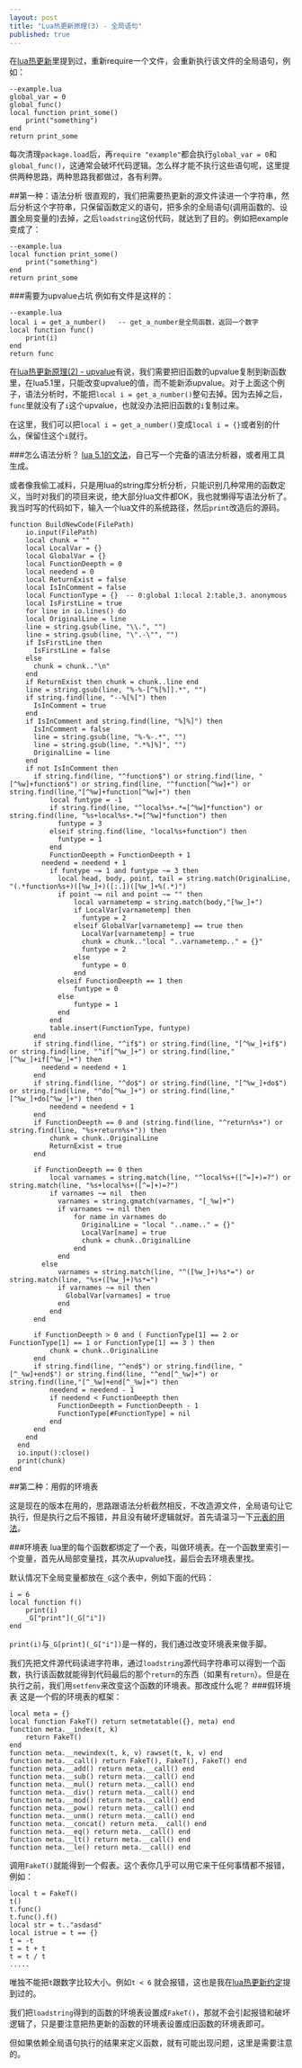 ```yaml
---
layout: post
title: "Lua热更新原理(3) - 全局语句"
published: true
---
```


在[lua热更新](http://asqbtcupid.github.io/hotupdte-implement/)里提到过，重新require一个文件，会重新执行该文件的全局语句，例如：

	--example.lua
	global_var = 0
    global_func()
	local function print_some() 
    	print("something")
	end
	return print_some
   
每次清理`package.load`后，再`require "example"`都会执行`global_var = 0`和`global_func()`，这通常会破坏代码逻辑。怎么样才能不执行这些语句呢，这里提供两种思路，两种思路我都做过，各有利弊。

##第一种：语法分析
很直观的，我们把需要热更新的源文件读进一个字符串，然后分析这个字符串，只保留函数定义的语句，把多余的全局语句(调用函数的、设置全局变量的)去掉，之后`loadstring`这份代码，就达到了目的。例如把example变成了：
	
    --example.lua
    local function print_some()
    	print("something")
    end
    return print_some

###需要为upvalue占坑
例如有文件是这样的：

	--example.lua
	local i = get_a_number()   -- get_a_number是全局函数，返回一个数字
	local function func()
		print(i)
	end
	return func

在[lua热更新原理(2) - upvalue](http://asqbtcupid.github.io/luahotupdate2-upvalue/)有说，我们需要把旧函数的upvalue复制到新函数里，在lua5.1里，只能改变upvalue的值，而不能新添upvalue。对于上面这个例子，语法分析时，不能把`local i = get_a_number()`整句去掉。因为去掉之后，`func`里就没有了`i`这个upvalue，也就没办法把旧函数的`i`复制过来。

在这里，我们可以把`local i = get_a_number()`变成`local i = {}`或者别的什么，保留住这个`i`就行。

###怎么语法分析？
[lua 5.1的文法](http://www.lua.org/manual/5.1/manual.html#8)，自己写一个完备的语法分析器，或者用工具生成。

或者像我偷工减料，只是用lua的string库分析分析，只能识别几种常用的函数定义，当时对我们的项目来说，绝大部分lua文件都OK，我也就懒得写语法分析了。我当时写的代码如下，输入一个lua文件的系统路径，然后`print`改造后的源码。

	function BuildNewCode(FilePath)
		io.input(FilePath)  
		local chunk = ""
		local LocalVar = {}
		local GlobalVar = {}
		local FunctionDeepth = 0
		local needend = 0
		local ReturnExist = false
		local IsInComment = false
		local FunctionType = {}  -- 0:global 1:local 2:table,3. anonymous
		local IsFirstLine = true
		for line in io.lines() do
	    local OriginalLine = line
	    line = string.gsub(line, "\\.", "")
	    line = string.gsub(line, "\".-\"", "")
	    if IsFirstLine then
	      IsFirstLine = false         
	    else 
	      chunk = chunk.."\n"
	    end
	    if ReturnExist then chunk = chunk..line end
	    line = string.gsub(line, "%-%-[^%[%]].*", "")
	    if string.find(line, "--%[%[") then
	      IsInComment = true
	    end
	    if IsInComment and string.find(line, "%]%]") then
	      IsInComment = false
	      line = string.gsub(line, "%-%-.*", "")
	      line = string.gsub(line, ".*%]%]", "")
	      OriginalLine = line
	    end
	    if not IsInComment then 
	      if string.find(line, "^function$") or string.find(line, "[^%w]+function$") or string.find(line, "^function[^%w]+") or string.find(line,"[^%w]+function[^%w]+") then 
	          local funtype = -1
	          if string.find(line, "^local%s+.*=[^%w]*function") or string.find(line, "%s+local%s+.*=[^%w]*function") then 
	            funtype = 3
	          elseif string.find(line, "local%s+function") then 
	            funtype = 1
	          end
	          FunctionDeepth = FunctionDeepth + 1 
	        needend = needend + 1
	          if funtype ~= 1 and funtype ~= 3 then
	            local head, body, point, tail = string.match(OriginalLine, "(.*function%s+)([%w_]+)([:.])([%w_]+%(.*)")
	            if point ~= nil and point ~= "" then
	                local varnametemp = string.match(body,"[%w_]+")
	                if LocalVar[varnametemp] then
	                  funtype = 2
	                elseif GlobalVar[varnametemp] == true then
	                  LocalVar[varnametemp] = true
	                  chunk = chunk.."local "..varnametemp.." = {}"
	                  funtype = 2
	                else
	                  funtype = 0
	                end
	            elseif FunctionDeepth == 1 then
	                funtype = 0
	            else
	                funtype = 1
	            end
	          end
	          table.insert(FunctionType, funtype)
	      end
	      if string.find(line, "^if$") or string.find(line, "[^%w_]+if$") or string.find(line, "^if[^%w_]+") or string.find(line,"[^%w_]+if[^%w_]+") then
	        needend = needend + 1
	      end     
	      if string.find(line, "^do$") or string.find(line, "[^%w_]+do$") or string.find(line, "^do[^%w_]+") or string.find(line,"[^%w_]+do[^%w_]+") then
	          needend = needend + 1
	      end
	      if FunctionDeepth == 0 and (string.find(line, "^return%s+") or string.find(line, "%s+return%s+")) then
	          chunk = chunk..OriginalLine
	          ReturnExist = true
	      end

	      if FunctionDeepth == 0 then
	          local varnames = string.match(line, "^local%s+([^=]+)=?") or string.match(line, "%s+local%s+([^=]+)=?") 
	          if varnames ~= nil  then
	            varnames = string.gmatch(varnames, "[_%w]+")
	            if varnames ~= nil then
	                for name in varnames do
	                  OriginalLine = "local "..name.." = {}"
	                  LocalVar[name] = true
	                  chunk = chunk..OriginalLine
	                end
	            end
	        else
	            varnames = string.match(line, "^([%w_]+)%s*=") or string.match(line, "%s+([%w_]+)%s*=")
	            if varnames ~= nil then
	              GlobalVar[varnames] = true
	            end
	          end
	      end

	      if FunctionDeepth > 0 and ( FunctionType[1] == 2 or FunctionType[1] == 1 or FunctionType[1] == 3 ) then
	          chunk = chunk..OriginalLine
	      end
	      if string.find(line, "^end$") or string.find(line, "[^_%w]+end$") or string.find(line, "^end[^_%w]+") or string.find(line,"[^_%w]+end[^_%w]+") then
	          needend = needend - 1
	          if needend < FunctionDeepth then
	            FunctionDeepth = FunctionDeepth - 1
	            FunctionType[#FunctionType] = nil
	          end
	      end
	    end
	  end
	  io.input():close()
	  print(chunk)
	end

##第二种：用假的环境表

这是现在的版本在用的，思路跟语法分析截然相反，不改造源文件，全局语句让它执行，但是执行之后不报错，并且没有破坏逻辑就好。首先请温习一下[元表的用法](http://www.lua.org/manual/5.1/manual.html#2.8)。

###环境表
lua里的每个函数都绑定了一个表，叫做环境表。在一个函数里索引一个变量，首先从局部变量找，其次从upvalue找，最后会去环境表里找。

默认情况下全局变量都放在`_G`这个表中，例如下面的代码：

	i = 6
	local function f()
		print(i)
		_G["print"](_G["i"])
	end

`print(i)`与`_G[print](_G["i"])`是一样的，我们通过改变环境表来做手脚。

我们先把文件源代码读进字符串，通过`loadstring`源代码字符串可以得到一个函数，执行该函数就能得到代码最后的那个`return`的东西（如果有`return`）。但是在执行之前，我们用`setfenv`来改变这个函数的环境表。那改成什么呢？
###假环境表
这是一个假的环境表的框架：

	local meta = {}
	local function FakeT() return setmetatable({}, meta) end
	function meta.__index(t, k)
		return FakeT()
	end
	function meta.__newindex(t, k, v) rawset(t, k, v) end
	function meta.__call() return FakeT(), FakeT(), FakeT() end
	function meta.__add() return meta.__call() end
	function meta.__sub() return meta.__call() end
	function meta.__mul() return meta.__call() end
	function meta.__div() return meta.__call() end
	function meta.__mod() return meta.__call() end
	function meta.__pow() return meta.__call() end
	function meta.__unm() return meta.__call() end
	function meta.__concat() return meta.__call() end
	function meta.__eq() return meta.__call() end
	function meta.__lt() return meta.__call() end
	function meta.__le() return meta.__call() end

调用`FakeT()`就能得到一个假表。这个表你几乎可以用它来干任何事情都不报错，例如：
	
	local t = FakeT()
	t()
	t.func()
	t.func().f()
	local str = t.."asdasd"
	local istrue = t == {}
	t = -t
	t = t + t
	t = t / t
	.....

唯独不能把`t`跟数字比较大小。例如`t < 6` 就会报错，这也是我在[lua热更新约定](http://asqbtcupid.github.io/hotupdate-manul/)提到过的。

我们把`loadstring`得到的函数的环境表设置成`FakeT()`，那就不会引起报错和破坏逻辑了，只是要注意把热更新的函数的环境表设置成旧函数的环境表即可。

但如果依赖全局语句执行的结果来定义函数，就有可能出现问题，这里是需要注意的。

